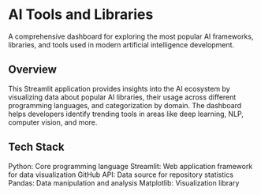# AI Tools and Libraries
A comprehensive dashboard for exploring the most popular AI frameworks, libraries, and tools used in modern artificial intelligence development.

## Overview
This Streamlit application provides insights into the AI ecosystem by visualizing data about popular AI libraries, their usage across different programming languages, and categorization by domain. The dashboard helps developers identify trending tools in areas like deep learning, NLP, computer vision, and more.

## Tech Stack
Python: Core programming language
Streamlit: Web application framework for data visualization
GitHub API: Data source for repository statistics
Pandas: Data manipulation and analysis
Matplotlib: Visualization library
